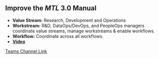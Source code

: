 ## Improve the _MTL_ 3.0 Manual

- **Value Stream:** Research, Development and Operations
- **Workstream:** R&D, DataOps/DevOps, and PeopleOps managers coordinate value streams, manage workstreams & enable workflows.
- **Workflow:** Coordinate across all workflows.
- [**Video**](https://dvagov.sharepoint.com/sites/teampsd_vha/Shared%20Documents/training_workgroup/Recordings/Meeting%20in%20_training_workflow_-20220526_131504-Meeting%20Recording.mp4?web=1)

[Teams Channel Link](https://teams.microsoft.com/l/message/19:d15133fbfb4d4c3a8c81701292b1890d@thread.skype/1653595411862?tenantId=e95f1b23-abaf-45ee-821d-b7ab251ab3bf&groupId=1db500d5-0d01-4254-af42-ad3f78bafacd&parentMessageId=1653595251757&teamName=teampsd_vha&channelName=training_workflow&createdTime=1653595411862)
